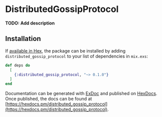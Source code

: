 # DistributedGossipProtocol

**TODO: Add description**

## Installation

If [available in Hex](https://hex.pm/docs/publish), the package can be installed
by adding `distributed_gossip_protocol` to your list of dependencies in `mix.exs`:

```elixir
def deps do
  [
    {:distributed_gossip_protocol, "~> 0.1.0"}
  ]
end
```

Documentation can be generated with [ExDoc](https://github.com/elixir-lang/ex_doc)
and published on [HexDocs](https://hexdocs.pm). Once published, the docs can
be found at [https://hexdocs.pm/distributed_gossip_protocol](https://hexdocs.pm/distributed_gossip_protocol).

